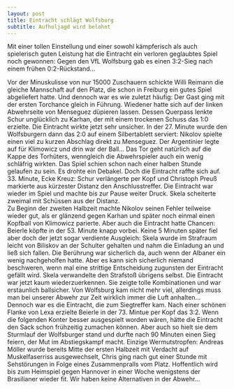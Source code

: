 ```yaml
---
layout: post
title: Eintracht schlägt Wolfsburg
subtitle: Aufholjagd wird belohnt
---
```


Mit einer tollen Einstellung und einer sowohl kämpferisch als auch spielerisch guten Leistung hat die Eintracht ein verloren geglaubtes Spiel noch gewonnen: Gegen den VfL Wolfsburg gab es einen 3:2-Sieg nach einem frühen 0:2-Rückstand...

Vor der Minuskulisse von nur 15000 Zuschauern schickte Willi Reimann die gleiche Mannschaft auf den Platz, die schon in Freiburg ein gutes Spiel abgeliefert hatte. Und dennoch war es wie zuletzt häufig: Der Gast ging mit der ersten Torchance gleich in Führung. Wiedener hatte sich auf der linken Abwehrseite von Menseguez düpieren lassen. Dessen Querpass lenkte Schur unglücklich zu Karhan, der mit einem trockenen Schuss das 1:0 erzielte. Die Eintracht wirkte jetzt sehr unsicher. In der 27. Minute wurde den Wolfsburgern dann das 2:0 auf einem Silbertablett serviert: Nikolov spielte einen viel zu kurzen Abschlag direkt zu Menseguez. Der Argentinier legte auf für Klimowicz und drin war der Ball... Das Tor geht natürlich auf die Kappe des Torhüters, wenngleich die Abwehrspieler auch ein wenig schläfrig wirkten. Das Spiel schien schon nach einer halben Stunde gelaufen zu sein. Es drohte ein Debakel. Doch die Eintracht raffte sich auf. 33. Minute, Ecke Kreuz: Schur verlängerte per Kopf und Christoph Preuß markierte aus kürzester Distanz den Anschlusstreffer. Die Eintracht war wieder im Spiel und machte bis zur Pause weiter Druck. Skela scheiterte zweimal mit Schüssen aus der Distanz.  
Zu Beginn der zweiten Halbzeit machte Nikolov seinen Fehler teilweise wieder gut, als er glänzend gegen Karhan und später noch einmal einen Kopfball von Klimowicz parierte. Aber auch die Eintracht hatte Chancen: Beierle köpfte in der 53. Minute knapp vorbei. Keine 5 Minuten später fiel aber doch der jetzt sogar verdiente Ausgleich: Skela wurde im Strafraum leicht von Biliskov an der Schulter gehalten und nahm die Einladung an und ließ sich fallen. Die Berührung war sicherlich da, auch wenn der Albaner ein wenig nachgeholfen hatte. Aber es kann sich sicherlich niemand beschweren, wenn mal eine strittige Entscheidung zugunsten der Eintracht gefällt wird. Skela verwandelte den Strafstoß übrigens selbst. Die Eintracht war jetzt kaum wiederzuerkennen. Sie zeigte tolle Kombinationen und war erstaunlich ballsicher. Von Wolfsburg kam nicht mehr viel, allerdings muss man bei unserer Abwehr zur Zeit wirklich immer die Luft anhalten...  Dennoch war es die Eintracht, die zum Siegtreffer kam. Nach einer schönen Flanke von Lexa erzielte Beierle in der 73. Mintue per Kopf das 3:2. Wenn die folgenden Konter besser ausgespielt worden wären, hätte die Eintracht den Sack schon frühzeitig zumachen können. Aber auch so hielt sie dem Sturmlauf der Wolfsburger stand und durfte nach 90 Minuten einen Sieg feiern, der Mut im Abstiegskampf macht. Einzige Wermutstropfen: Andreas Möller wurde bereits Mitte der ersten Halbzeit mit Verdacht auf Muskelfaserriss ausgewechselt, Chris ging nach gut einer Stunde mit Sehstörungen in Folge eines Zusammenpralls vom Platz. Hoffentlich wird bis zum Heimspiel gegen Hannover in einer Woche wenigstens der Brasilianer wieder fit. Wir haben keine Alternativen in der Abwehr...
